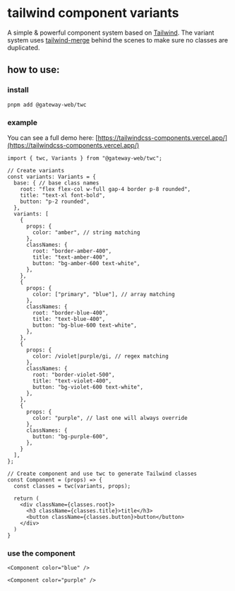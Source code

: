 # tailwind component variants

A simple & powerful component system based on [Tailwind](https://tailwindcss.com). The variant system uses [tailwind-merge](https://www.npmjs.com/package/tailwind-merge) behind the scenes to make sure no classes are duplicated.

## how to use:

### install

```
pnpm add @gateway-web/twc
```

### example

You can see a full demo here: [https://tailwindcss-components.vercel.app/](https://tailwindcss-components.vercel.app/)

```
import { twc, Variants } from "@gateway-web/twc";

// Create variants
const variants: Variants = {
  base: { // base class names
    root: "flex flex-col w-full gap-4 border p-8 rounded",
    title: "text-xl font-bold",
    button: "p-2 rounded",
  },
  variants: [
    {
      props: {
        color: "amber", // string matching
      },
      classNames: {
        root: "border-amber-400",
        title: "text-amber-400",
        button: "bg-amber-600 text-white",
      },
    },
    {
      props: {
        color: ["primary", "blue"], // array matching
      },
      classNames: {
        root: "border-blue-400",
        title: "text-blue-400",
        button: "bg-blue-600 text-white",
      },
    },
    {
      props: {
        color: /violet|purple/gi, // regex matching
      },
      classNames: {
        root: "border-violet-500",
        title: "text-violet-400",
        button: "bg-violet-600 text-white",
      },
    },
    {
      props: {
        color: "purple", // last one will always override
      },
      classNames: {
        button: "bg-purple-600",
      },
    }
  ],
};

// Create component and use twc to generate Tailwind classes
const Component = (props) => {
  const classes = twc(variants, props);

  return (
    <div className={classes.root}>
      <h3 className={classes.title}>title</h3>
      <button className={classes.button}>button</button>
    </div>
  )
}
```

### use the component

```
<Component color="blue" />

<Component color="purple" />
```

